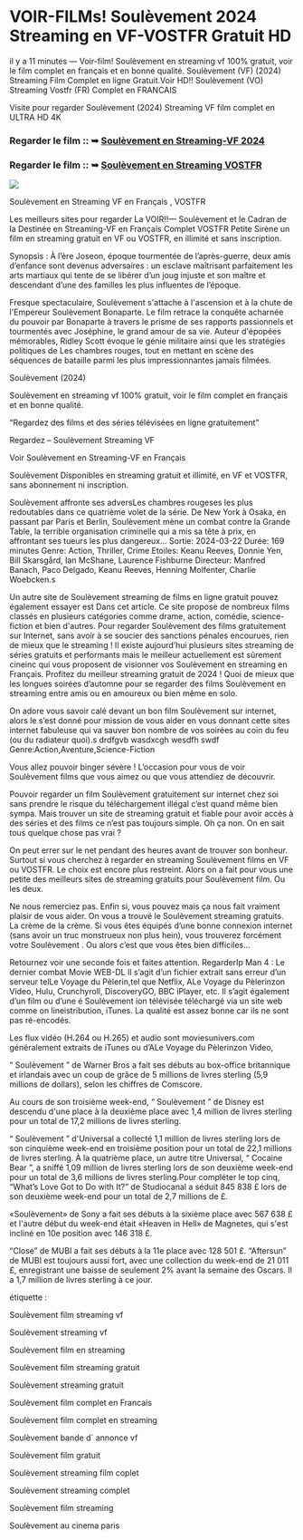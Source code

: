 # VOIR-FILMs! Soulèvement 2024 Streaming en VF-VOSTFR Gratuit HD

il y a 11 minutes — Voir-film! Soulèvement en streaming vf 100% gratuit, voir le film complet en français et en bonne qualité. Soulèvement (VF) (2024) Streaming Film Complet en ligne Gratuit.Voir HD!! Soulèvement (VO) Streaming Vostfr (FR) Complet en FRANCAIS

Visite pour regarder Soulèvement (2024) Streaming VF film complet en ULTRA HD 4K

### Regarder le film :: ➥ [Soulèvement en Streaming-VF 2024](https://t.co/lEnlXWcs4B)

### Regarder le film :: ➥ [Soulèvement en Streaming VOSTFR](https://t.co/lEnlXWcs4B)

<p dir="auto"><a href="https://t.co/lEnlXWcs4B" title="PLAYNOW" rel="nofollow"><img src="https://i.imgur.com/jhNGoEt.gif" style="max-width: 100%;"></a></p>

Soulèvement en Streaming VF en Français , VOSTFR

Les meilleurs sites pour regarder La VOIR!!— Soulèvement et le Cadran de la Destinée en Streaming-VF en Français Complet VOSTFR Petite Sirène un film en streaming gratuit en VF ou VOSTFR, en illimité et sans inscription.

Synopsis : À l’ère Joseon, époque tourmentée de l’après-guerre, deux amis d’enfance sont devenus adversaires : un esclave maîtrisant parfaitement les arts martiaux qui tente de se libérer d’un joug injuste et son maître et descendant d’une des familles les plus influentes de l’époque.

Fresque spectaculaire, Soulèvement s'attache à l'ascension et à la chute de l'Empereur Soulèvement Bonaparte. Le film retrace la conquête acharnée du pouvoir par Bonaparte à travers le prisme de ses rapports passionnels et tourmentés avec Joséphine, le grand amour de sa vie. Auteur d'épopées mémorables, Ridley Scott évoque le génie militaire ainsi que les stratégies politiques de Les chambres rouges, tout en mettant en scène des séquences de bataille parmi les plus impressionnantes jamais filmées.

Soulèvement (2024)

Soulèvement en streaming vf 100% gratuit, voir le film complet en français et en bonne qualité.

“Regardez des films et des séries télévisées en ligne gratuitement”

Regardez – Soulèvement Streaming VF

Voir Soulèvement en Streaming-VF en Français

Soulèvement Disponibles en streaming gratuit et illimité, en VF et VOSTFR, sans abonnement ni inscription.

Soulèvement affronte ses adversLes chambres rougeses les plus redoutables dans ce quatrième volet de la série. De New York à Osaka, en passant par Paris et Berlin, Soulèvement mène un combat contre la Grande Table, la terrible organisation criminelle qui a mis sa tête à prix, en affrontant ses tueurs les plus dangereux... Sortie: 2024-03-22 Durée: 169 minutes Genre: Action, Thriller, Crime Etoiles: Keanu Reeves, Donnie Yen, Bill Skarsgård, Ian McShane, Laurence Fishburne Directeur: Manfred Banach, Paco Delgado, Keanu Reeves, Henning Molfenter, Charlie Woebcken.s

Un autre site de Soulèvement streaming de films en ligne gratuit pouvez également essayer est Dans cet article. Ce site propose de nombreux films classés en plusieurs catégories comme drame, action, comédie, science-fiction et bien d'autres. Pour regarder Soulèvement des films gratuitement sur Internet, sans avoir à se soucier des sanctions pénales encourues, rien de mieux que le streaming ! Il existe aujourd’hui plusieurs sites streaming de séries gratuits et performants mais le meilleur actuellement est sûrement cineinc qui vous proposent de visionner vos Soulèvement en streaming en Français. Profitez du meilleur streaming gratuit de 2024 ! Quoi de mieux que les longues soirées d’automne pour se regarder des films Soulèvement en streaming entre amis ou en amoureux ou bien même en solo.

On adore vous savoir calé devant un bon film Soulèvement sur internet, alors le s’est donné pour mission de vous aider en vous donnant cette sites internet fabuleuse qui va sauver bon nombre de vos soirées au coin du feu (ou du radiateur quoi).s drdfgvb wasdxcgh wesdfh swdf Genre:Action,Aventure,Science-Fiction

Vous allez pouvoir binger sévère ! L’occasion pour vous de voir Soulèvement films que vous aimez ou que vous attendiez de découvrir.

Pouvoir regarder un film Soulèvement gratuitement sur internet chez soi sans prendre le risque du téléchargement illégal c’est quand même bien sympa. Mais trouver un site de streaming gratuit et fiable pour avoir accès à des séries et des films ce n’est pas toujours simple. Oh ça non. On en sait tous quelque chose pas vrai ?

On peut errer sur le net pendant des heures avant de trouver son bonheur. Surtout si vous cherchez à regarder en streaming Soulèvement films en VF ou VOSTFR. Le choix est encore plus restreint. Alors on a fait pour vous une petite des meilleurs sites de streaming gratuits pour Soulèvement film. Ou les deux.

Ne nous remerciez pas. Enfin si, vous pouvez mais ça nous fait vraiment plaisir de vous aider. On vous a trouvé le Soulèvement streaming gratuits. La crème de la crème. Si vous êtes équipés d’une bonne connexion internet (sans avoir un truc monstrueux non plus hein), vous trouverez forcément votre Soulèvement . Ou alors c’est que vous êtes bien difficiles…

Retournez voir une seconde fois et faites attention. RegarderIp Man 4 : Le dernier combat Movie WEB-DL Il s’agit d’un fichier extrait sans erreur d’un serveur telLe Voyage du Pèlerin,tel que Netflix, ALe Voyage du Pèlerinzon Video, Hulu, Crunchyroll, DiscoveryGO, BBC iPlayer, etc. Il s’agit également d’un film ou d’une é Soulèvement ion télévisée téléchargé via un site web comme on lineistribution, iTunes. La qualité est assez bonne car ils ne sont pas ré-encodés.

Les flux vidéo (H.264 ou H.265) et audio sont moviesunivers.com généralement extraits de iTunes ou d’ALe Voyage du Pèlerinzon Video,

“ Soulèvement ” de Warner Bros a fait ses débuts au box-office britannique et irlandais avec un coup de grâce de 5 millions de livres sterling (5,9 millions de dollars), selon les chiffres de Comscore.

Au cours de son troisième week-end, “ Soulèvement ” de Disney est descendu d'une place à la deuxième place avec 1,4 million de livres sterling pour un total de 17,2 millions de livres sterling.

“ Soulèvement ” d'Universal a collecté 1,1 million de livres sterling lors de son cinquième week-end en troisième position pour un total de 22,1 millions de livres sterling. À la quatrième place, un autre titre Universal, “ Cocaine Bear ”, a sniffé 1,09 million de livres sterling lors de son deuxième week-end pour un total de 3,6 millions de livres sterling.Pour compléter le top cinq, “What’s Love Got to Do with It?” de Studiocanal a séduit 845 838 £ lors de son deuxième week-end pour un total de 2,7 millions de £.

«Soulèvement» de Sony a fait ses débuts à la sixième place avec 567 638 £ et l'autre début du week-end était «Heaven in Hell» de Magnetes, qui s'est incliné en 10e position avec 146 318 £.

“Close” de MUBI a fait ses débuts à la 11e place avec 128 501 £. “Aftersun” de MUBI est toujours aussi fort, avec une collection du week-end de 21 011 £, enregistrant une baisse de seulement 2% avant la semaine des Oscars. Il a 1,7 million de livres sterling à ce jour.

étiquette :

Soulèvement film streaming vf

Soulèvement streaming vf

Soulèvement film en streaming

Soulèvement film streaming gratuit

Soulèvement streaming gratuit

Soulèvement film complet en Francais

Soulèvement film complet en streaming

Soulèvement bande d` annonce vf

Soulèvement film gratuit

Soulèvement streaming film coplet

Soulèvement streaming complet

Soulèvement film streaming

Soulèvement au cinema paris
